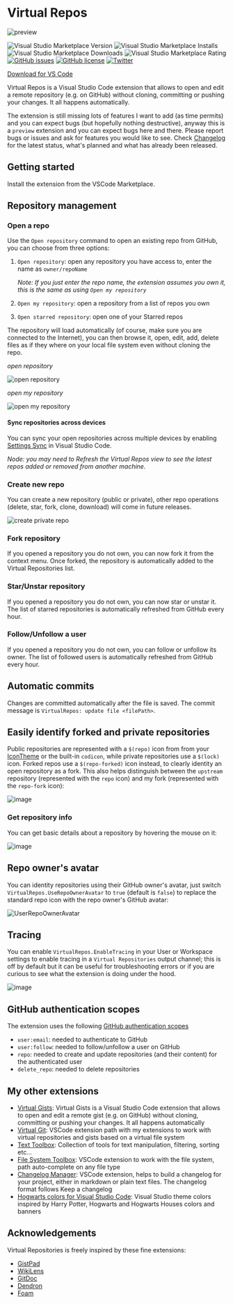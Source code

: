 # Virtual Repos

![preview](https://img.shields.io/badge/-preview-orange)

<!--[![Publish Extension](https://github.com/carlocardella/vscode-VirtualRepos/actions/workflows/PublishExtension.yml/badge.svg)](https://github.com/carlocardella/vscode-VirtualRepos/actions/workflows/PublishExtension.yml)-->
![Visual Studio Marketplace Version](https://img.shields.io/visual-studio-marketplace/v/carlocardella.vscode-virtualRepos)
![Visual Studio Marketplace Installs](https://img.shields.io/visual-studio-marketplace/i/carlocardella.vscode-virtualRepos)
![Visual Studio Marketplace Downloads](https://img.shields.io/visual-studio-marketplace/d/carlocardella.vscode-virtualRepos)
![Visual Studio Marketplace Rating](https://img.shields.io/visual-studio-marketplace/r/carlocardella.vscode-virtualRepos)
[![GitHub issues](https://img.shields.io/github/issues/carlocardella/vscode-VirtualRepos.svg)](https://github.com/carlocardella/vscode-VirtualRepos/issues)
[![GitHub license](https://img.shields.io/github/license/carlocardella/vscode-VirtualRepos.svg)](https://github.com/carlocardella/vscode-VirtualRepos/blob/master/LICENSE.md)
[![Twitter](https://img.shields.io/twitter/url/https/github.com/carlocardella/vscode-VirtualRepos.svg?style=social)](https://twitter.com/intent/tweet?text=Wow:&url=https%3A%2F%2Fgithub.com%2Fcarlocardella%2Fvscode-VirtualRepos)
<!-- [![Open in Visual Studio Code](https://open.vscode.dev/badges/open-in-vscode.svg)](https://open.vscode.dev/carlocardella/vscode-texttoolbox) -->

[Download for VS Code](https://marketplace.visualstudio.com/items?itemName=CarloCardella.vscode-virtualrepos)

<!-- [Download for VS Codium](https://open-vsx.org/extension/carlocardella/vscode-texttoolbox) -->

Virtual Repos is a Visual Studio Code extension that allows to open and edit a remote repository (e.g. on GitHub) without cloning, committing or pushing your changes. It all happens automatically.

The extension is still missing lots of features I want to add (as time permits) and you can expect bugs (but hopefully nothing destructive), anyway this is a `preview` extension and you can expect bugs here and there. Please report bugs or issues and ask for features you would like to see. Check [Changelog](CHANGELOG.md) for the latest status, what's planned and what has already been released.

## Getting started

Install the extension from the VSCode Marketplace.

## Repository management

### Open a repo

Use the `Open repository` command to open an existing repo from GitHub, you can choose from three options:

1. `Open repository`: open any repository you have access to, enter the name as `owner/repoName`

   *Note: If you just enter the repo name, the extension assumes you own it, this is the same as using `Open my repository`*

2. `Open my repository`: open a repository from a list of repos you own
3. `Open starred repository`: open one of your Starred repos

The repository will load automatically (of course, make sure you are connected to the Internet), you can then browse it, open, edit, add, delete files as if they where on your local file system even without cloning the repo.

*open repository*

![open repository](https://user-images.githubusercontent.com/5784415/192892207-46f5418e-5696-4373-ae80-71cb160e8e25.gif)

*open my repository*

![open my repository](https://user-images.githubusercontent.com/5784415/192892464-bee3d23f-5688-4dfd-a343-c844ae39e135.gif)

#### Sync repositories across devices

You can sync your open repositories across multiple devices by enabling [Settings Sync](https://code.visualstudio.com/docs/editor/settings-sync) in Visual Studio Code.

*Node: you may need to Refresh the Virtual Repos view to see the latest repos added or removed from another machine.*

### Create new repo

You can create a new repository (public or private), other repo operations (delete, star, fork, clone, download) will come in future releases.

![create private repo](https://user-images.githubusercontent.com/5784415/192894098-2cb95397-6696-467a-ab9c-6ca272f460b0.gif)

### Fork repository

If you opened a repository you do not own, you can now fork it from the context menu. Once forked, the repository is automatically added to the Virtual Repositories list.

### Star/Unstar repository

If you opened a repository you do not own, you can now star or unstar it. The list of starred repositories is automatically refreshed from GitHub every hour.

### Follow/Unfollow a user

If you opened a repository you do not own, you can follow or unfollow its owner. The list of followed users is automatically refreshed from GitHub every hour.

## Automatic commits

Changes are committed automatically after the file is saved. The commit message is `VirtualRepos: update file <filePath>`.

## Easily identify forked and private repositories

Public repositories are represented with a `$(repo)` icon from from your [IconTheme](https://code.visualstudio.com/api/references/icons-in-labels) or the built-in `codicon`, while private repositories use a `$(lock)` icon.
Forked repos use a `$(repo-forked)` icon instead, to clearly identity an open repository as a fork. This also helps distinguish between the `upstream` repository (represented with the `repo` icon) and my fork (represented with the `repo-fork` icon):

<!--![image](https://user-images.githubusercontent.com/5784415/207214066-1e78d96b-b209-4e7c-a263-4a225db1ce92.png)-->
![image](https://user-images.githubusercontent.com/5784415/210154421-d8eda221-d096-42fe-98e3-fc5f37773f58.png)

### Get repository info

You can get basic details about a repository by hovering the mouse on it:

![image](https://user-images.githubusercontent.com/5784415/210154457-25a31281-bf1e-430c-8f73-efddbfa15dce.png)

## Repo owner's avatar

You can identity repositories using their GitHub owner's avatar, just switch `VirtualRepos.UseRepoOwnerAvatar` to `true` (default is `false`) to replace the standard repo icon with the repo owner's GitHub avatar:

![UserRepoOwnerAvatar](https://user-images.githubusercontent.com/5784415/194788262-4eb6ad81-f924-4a42-a642-eec4c10a60b0.gif)

## Tracing

You can enable `VirtualRepos.EnableTracing` in your User or Workspace settings to enable tracing in a `Virtual Repositories` output channel; this is off by default but it can be useful for troubleshooting errors or if you are curious to see what the extension is doing under the hood.

![image](https://user-images.githubusercontent.com/5784415/192893074-ffeb0ec1-1932-45ed-a961-1c15492c1a9e.png)

## GitHub authentication scopes

The extension uses the following [GitHub authentication scopes](https://docs.github.com/en/developers/apps/building-oauth-apps/scopes-for-oauth-apps)

- `user:email`: needed to authenticate to GitHub
- `user:follow`: needed to follow/unfollow a user on GitHub
- `repo`: needed to create and update repositories (and their content) for the authenticated user
- `delete_repo`: needed to delete repositories

## My other extensions

<!-- * [Virtual Repos](https://github.com/carlocardella/vscode-VirtualRepos): Virtual Repos is a Visual Studio Code extension that allows to open and edit a remote repository (e.g. on GitHub) without cloning, committing or pushing your changes. It all happens automatically -->
- [Virtual Gists](https://github.com/carlocardella/vscode-VirtualGists): Virtual Gists is a Visual Studio Code extension that allows to open and edit a remote gist (e.g. on GitHub) without cloning, committing or pushing your changes. It all happens automatically
- [Virtual Git](https://github.com/carlocardella/vscode-VirtualGit): VSCode extension path with my extensions to work with virtual repositories and gists based on a virtual file system
- [Text Toolbox](https://github.com/carlocardella/vscode-TextToolbox): Collection of tools for text manipulation, filtering, sorting etc...
- [File System Toolbox](https://github.com/carlocardella/vscode-FileSystemToolbox): VSCode extension to work with the file system, path auto-complete on any file type
- [Changelog Manager](https://github.com/carlocardella/vscode-ChangelogManager): VSCode extension, helps to build a changelog for your project, either in markdown or plain text files. The changelog format follows Keep a changelog
- [Hogwarts colors for Visual Studio Code](https://github.com/carlocardella/hogwarts-colors-for-vscode): Visual Studio theme colors inspired by Harry Potter, Hogwarts and Hogwarts Houses colors and banners

## Acknowledgements

Virtual Repositories is freely inspired by these fine extensions:

- [GistPad](https://marketplace.visualstudio.com/items?itemName=vsls-contrib.gistfs)
- [WikiLens](https://marketplace.visualstudio.com/items?itemName=lostintangent.wikilens)
- [GitDoc](https://marketplace.visualstudio.com/items?itemName=vsls-contrib.gitdoc)
- [Dendron](https://marketplace.visualstudio.com/items?itemName=dendron.dendron)
- [Foam](https://marketplace.visualstudio.com/items?itemName=foam.foam-vscode)
